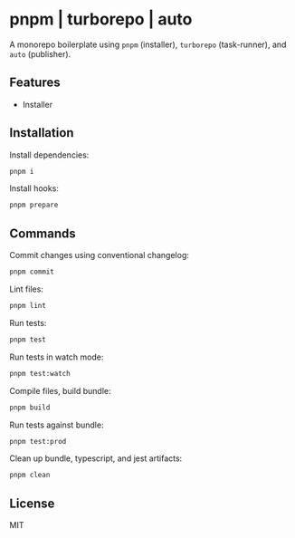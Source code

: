 # pnpm | turborepo | auto

A monorepo boilerplate using `pnpm` (installer), `turborepo` (task-runner), and `auto` (publisher).

## Features

- Installer

## Installation

Install dependencies:

```bash
pnpm i
```

Install hooks:

```bash
pnpm prepare
```

## Commands

Commit changes using conventional changelog:

```bash
pnpm commit
```

Lint files:

```bash
pnpm lint
```

Run tests:

```bash
pnpm test
```

Run tests in watch mode:

```bash
pnpm test:watch
```

Compile files, build bundle:

```bash
pnpm build
```

Run tests against bundle:

```bash
pnpm test:prod
```

Clean up bundle, typescript, and jest artifacts:

```bash
pnpm clean
```

## License

MIT
